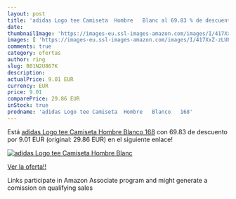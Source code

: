 ```yaml
---
layout: post
title: 'adidas Logo tee Camiseta  Hombre   Blanc al 69.83 % de descuento'
date: 
thumbnailImage: 'https://images-eu.ssl-images-amazon.com/images/I/417XxZ-zLUL._SL200_.jpg'
images: [ 'https://images-eu.ssl-images-amazon.com/images/I/417XxZ-zLUL._SL200_.jpg' ]
comments: true
category: ofertas
author: ring
slug: B01N2U867K
description:
actualPrice: 9.01 EUR
currency: EUR
price: 9.01
comparePrice: 29.86 EUR
inStock: true
prodname: 'adidas Logo tee Camiseta  Hombre   Blanco   168'
---
```


Está [adidas Logo tee Camiseta  Hombre   Blanco   168](https://www.amazon.es/dp/B01N2U867K/?tag=tolees-21) con 69.83 de descuento por 9.01 EUR (original: 29.86 EUR) en el siguiente enlace!

[![adidas Logo tee Camiseta  Hombre   Blanc](https://images-eu.ssl-images-amazon.com/images/I/417XxZ-zLUL._SL200_.jpg)](https://www.amazon.es/dp/B01N2U867K/?tag=tolees-21)

[Ver la oferta!!](https://www.amazon.es/dp/B01N2U867K/?tag=tolees-21)

Links participate in Amazon Associate program and might generate a comission on qualifying sales


